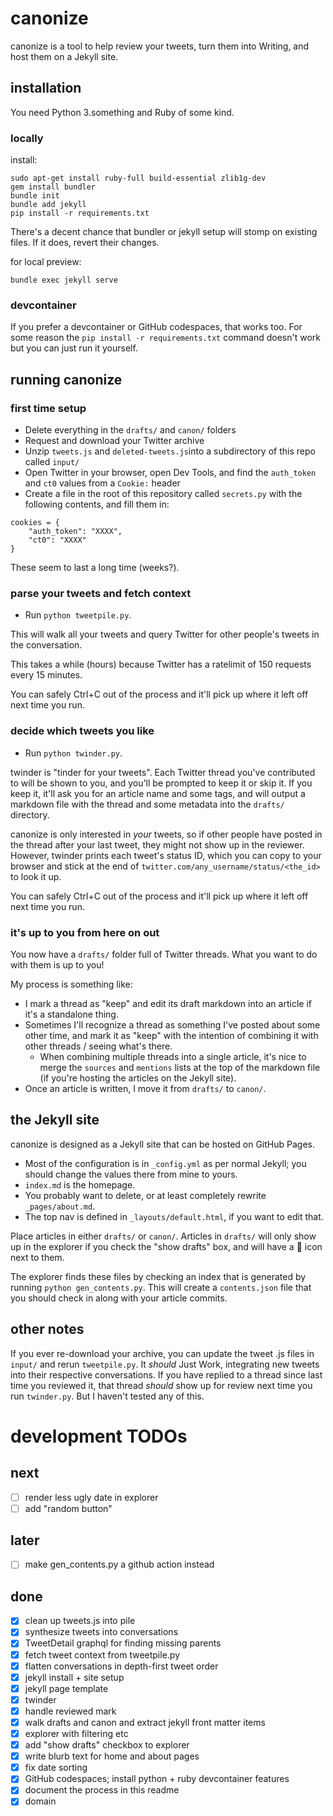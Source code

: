 # canonize

canonize is a tool to help review your tweets, turn them into Writing, and host them on a Jekyll site.

## installation

You need Python 3.something and Ruby of some kind.

### locally

install:
```
sudo apt-get install ruby-full build-essential zlib1g-dev
gem install bundler
bundle init
bundle add jekyll
pip install -r requirements.txt
```

There's a decent chance that bundler or jekyll setup will stomp on existing files. If it does, revert their changes.

for local preview:
```
bundle exec jekyll serve
```

### devcontainer

If you prefer a devcontainer or GitHub codespaces, that works too. For some reason the `pip install -r requirements.txt` command doesn't work but you can just run it yourself.

## running canonize

### first time setup

- Delete everything in the `drafts/` and `canon/` folders 
- Request and download your Twitter archive
- Unzip `tweets.js` and `deleted-tweets.js`into a subdirectory of this repo called `input/`
- Open Twitter in your browser, open Dev Tools, and find the `auth_token` and `ct0` values from a `Cookie:` header
- Create a file in the root of this repository called `secrets.py` with the following contents, and fill them in:

```
cookies = {
    "auth_token": "XXXX",
    "ct0": "XXXX"
}
```

These seem to last a long time (weeks?).

### parse your tweets and fetch context

- Run `python tweetpile.py`.

This will walk all your tweets and query Twitter for other people's tweets in the conversation.

This takes a while (hours) because Twitter has a ratelimit of 150 requests every 15 minutes.

You can safely Ctrl+C out of the process and it'll pick up where it left off next time you run.

### decide which tweets you like

- Run `python twinder.py`.

twinder is "tinder for your tweets". Each Twitter thread you've contributed to will be shown to you, and you'll be prompted to keep it or skip it. If you keep it, it'll ask you for an article name and some tags, and will output a markdown file with the thread and some metadata into the `drafts/` directory.

canonize is only interested in _your_ tweets, so if other people have posted in the thread after your last tweet, they might not show up in the reviewer. However, twinder prints each tweet's status ID, which you can copy to your browser and stick at the end of `twitter.com/any_username/status/<the_id>` to look it up.

You can safely Ctrl+C out of the process and it'll pick up where it left off next time you run.

### it's up to you from here on out

You now have a `drafts/` folder full of Twitter threads. What you want to do with them is up to you!

My process is something like:
- I mark a thread as "keep" and edit its draft markdown into an article if it's a standalone thing.
- Sometimes I'll recognize a thread as something I've posted about some other time, and mark it as "keep" with the intention of combining it with other threads / seeing what's there.
  - When combining multiple threads into a single article, it's nice to merge the `sources` and `mentions` lists at the top of the markdown file (if you're hosting the articles on the Jekyll site).
- Once an article is written, I move it from `drafts/` to `canon/`.

## the Jekyll site

canonize is designed as a Jekyll site that can be hosted on GitHub Pages.

- Most of the configuration is in `_config.yml` as per normal Jekyll; you should change the values there from  mine to yours.
- `index.md` is the homepage.
- You probably want to delete, or at least completely rewrite `_pages/about.md`.
- The top nav is defined in `_layouts/default.html`, if you want to edit that.

Place articles in either `drafts/` or `canon/`. Articles in `drafts/` will only show up in the explorer if you check the "show drafts" box, and will have a 📝 icon next to them.

The explorer finds these files by checking an index that is generated by running `python gen_contents.py`. This will create a `contents.json` file that you should check in along with your article commits.

## other notes

If you ever re-download your archive, you can update the tweet .js files in `input/` and rerun `tweetpile.py`. It _should_ Just Work, integrating new tweets into their respective conversations. If you have replied to a thread since last time you reviewed it, that thread _should_ show up for review next time you run `twinder.py`. But I haven't tested any of this.

# development TODOs

## next

- [ ] render less ugly date in explorer
- [ ] add "random button"

## later

- [ ] make gen_contents.py a github action instead

## done

- [x] clean up tweets.js into pile
- [x] synthesize tweets into conversations
- [x] TweetDetail graphql for finding missing parents
- [x] fetch tweet context from tweetpile.py
- [x] flatten conversations in depth-first tweet order
- [x] jekyll install + site setup
- [x] jekyll page template
- [x] twinder
- [x] handle reviewed mark
- [x] walk drafts and canon and extract jekyll front matter items
- [x] explorer with filtering etc
- [x] add "show drafts" checkbox to explorer
- [x] write blurb text for home and about pages
- [x] fix date sorting
- [x] GitHub codespaces; install python + ruby devcontainer features
- [x] document the process in this readme
- [x] domain
